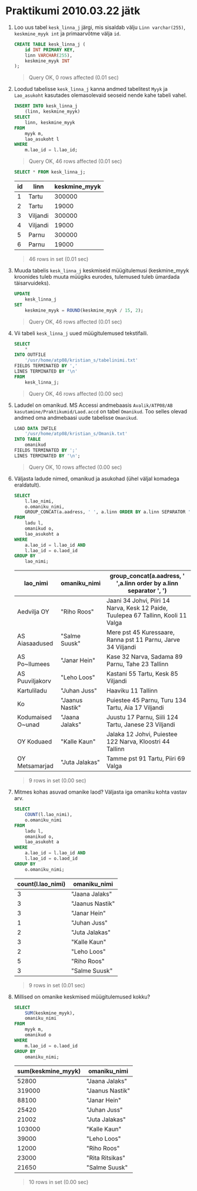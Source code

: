# Praktikumi 2010.03.22 jätk

1. Loo uus tabel `kesk_linna_j` järgi, mis sisaldab välju `Linn varchar(255)`, `keskmine_myyk int` ja primaarvõtme välja `id`.

	```sql
	CREATE TABLE kesk_linna_j (
		id INT PRIMARY KEY,
		linn VARCHAR(255),
		keskmine_myyk INT
	);
	```

	> Query OK, 0 rows affected (0.01 sec)

2. Loodud tabelisse `kesk_linna_j` kanna andmed tabelitest `Myyk` ja `Lao_asukoht` kasutades olemasolevaid seoseid nende kahe tabeli vahel.

	```sql
	INSERT INTO kesk_linna_j
		(linn, keskmine_myyk)
	SELECT
		linn, keskmine_myyk
	FROM
		myyk m,
		lao_asukoht l
	WHERE
		m.lao_id = l.lao_id;
	```

	> Query OK, 46 rows affected (0.01 sec)

	```sql
	SELECT * FROM kesk_linna_j;
	```

	| id | linn       | keskmine_myyk |
	|----|------------|---------------|
	|  1 | Tartu      |        300000 |
	|  2 | Tartu      |         19000 |
	|  3 | Viljandi   |        300000 |
	|  4 | Viljandi   |         19000 |
	|  5 | Parnu      |        300000 |
	|  6 | Parnu      |         19000 |

	> 46 rows in set (0.01 sec)

3. Muuda tabelis `kesk_linna_j` keskmiseid müügitulemusi (keskmine_myyk kroonides tuleb muuta müügiks eurodes, tulemused tuleb ümardada täisarvuideks).

	```sql
	UPDATE
		kesk_linna_j
	SET
		keskmine_myyk = ROUND(keskmine_myyk / 15, 2);
	```

	> Query OK, 46 rows affected (0.01 sec)

4. Vii tabeli `kesk_linna_j` uued müügitulemused tekstifaili.

	```sql
	SELECT
		*
	INTO OUTFILE
		'/usr/home/atp08/kristian_s/tabelinimi.txt'
	FIELDS TERMINATED BY ','
	LINES TERMINATED BY '\n'
	FROM
		kesk_linna_j;
	```

	> Query OK, 46 rows affected (0.00 sec)

5. Ladudel on omanikud. MS Accessi andmebaasis `Avalik/ATP08/AB kasutamine/Praktikumid/Laod.accd` on tabel `Omanikud`. Too selles olevad andmed oma andmebaasi uude tabelisse `Omanikud`.

	```sql
	LOAD DATA INFILE
		'/usr/home/atp08/kristian_s/Omanik.txt'
	INTO TABLE
		omanikud
	FIELDS TERMINATED BY ';'
	LINES TERMINATED BY '\n';
	```

	> Query OK, 10 rows affected (0.00 sec)

6. Väljasta ladude nimed, omanikud ja asukohad (ühel väljal komadega eraldatult).

	```sql
	SELECT
		l.lao_nimi,
		o.omaniku_nimi,
		GROUP_CONCAT(a.aadress, ' ', a.linn ORDER BY a.linn SEPARATOR ', ')
	FROM
		ladu l,
		omanikud o,
		lao_asukoht a
	WHERE
		a.lao_id = l.lao_id AND
		l.lao_id = o.laod_id
	GROUP BY
		lao_nimi;
	```

	| lao_nimi          | omaniku_nimi    | group_concat(a.aadress, ' ',a.linn order by a.linn  separator ', ')                 |
	|-------------------|-----------------|-------------------------------------------------------------------------------------|
	| Aedvilja OY       | "Riho Roos"     | Jaani 34 Johvi, Piiri 14 Narva, Kesk 12  Paide, Tuulepea 67 Tallinn, Kooli 11 Valga |
	| AS Aiasaadused    | "Salme Suusk"   | Mere pst 45 Kuressaare, Ranna pst 11 Parnu, Jarve 34 Viljandi                       |
	| AS Po~llumees     | "Janar Hein"    | Kase 32 Narva, Sadama 89 Parnu, Tahe 23 Tallinn                                     |
	| AS Puuviljakorv   | "Leho Loos"     | Kastani 55 Tartu, Kesk 85 Viljandi                                                  |
	| Kartuliladu       | "Juhan Juss"    | Haaviku 11 Tallinn                                                                  |
	| Ko                | "Jaanus Nastik" | Puiestee 45 Parnu, Turu 134 Tartu, Aia 17 Viljandi                                  |
	| Kodumaised O~unad | "Jaana Jalaks"  | Juustu 17 Parnu, Siili 124 Tartu, Janese 23 Viljandi                                |
	| OY Koduaed        | "Kalle Kaun"    | Jalaka 12 Johvi, Puiestee 122 Narva, Kloostri 44 Tallinn                            |
	| OY Metsamarjad    | "Juta Jalakas"  | Tamme pst 91 Tartu, Piiri 69 Valga                                                  |

	> 9 rows in set (0.00 sec)

7. Mitmes kohas asuvad omanike laod? Väljasta iga omaniku kohta vastav arv.

	```sql
	SELECT
		COUNT(l.lao_nimi),
		o.omaniku_nimi
	FROM
		ladu l,
		omanikud o,
		lao_asukoht a
	WHERE
		a.lao_id = l.lao_id AND
		l.lao_id = o.laod_id
	GROUP BY
		o.omaniku_nimi;
	```

	| count(l.lao_nimi) | omaniku_nimi    |
	|-------------------|-----------------|
	|                 3 | "Jaana Jalaks"  |
	|                 3 | "Jaanus Nastik" |
	|                 3 | "Janar Hein"    |
	|                 1 | "Juhan Juss"    |
	|                 2 | "Juta Jalakas"  |
	|                 3 | "Kalle Kaun"    |
	|                 2 | "Leho Loos"     |
	|                 5 | "Riho Roos"     |
	|                 3 | "Salme Suusk"   |

	> 9 rows in set (0.01 sec)

8. Millised on omanike keskmised müügitulemused kokku?

	```sql
	SELECT
		SUM(keskmine_myyk),
		omaniku_nimi
	FROM
		myyk m,
		omanikud o
	WHERE
		m.lao_id = o.laod_id
	GROUP BY
		omaniku_nimi;
	```

	| sum(keskmine_myyk) | omaniku_nimi    |
	|--------------------|-----------------|
	|              52800 | "Jaana Jalaks"  |
	|             319000 | "Jaanus Nastik" |
	|              88100 | "Janar Hein"    |
	|              25420 | "Juhan Juss"    |
	|              21002 | "Juta Jalakas"  |
	|             103000 | "Kalle Kaun"    |
	|              39000 | "Leho Loos"     |
	|              12000 | "Riho Roos"     |
	|              23000 | "Rita Ritsikas" |
	|              21650 | "Salme Suusk"   |

	> 10 rows in set (0.00 sec)
